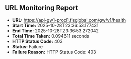 ## URL Monitoring Report

- **URL:** https://api-gw1-prod1.fisglobal.com/gw/v1/health
- **Start Time:** 2025-10-28T23:36:53.177431
- **End Time:** 2025-10-28T23:36:53.272042
- **Total Time Taken:** 0.094611 seconds
- **HTTP Status Code:** 403
- **Status:** Failure
- **Failure Reason:** HTTP Status Code: 403

